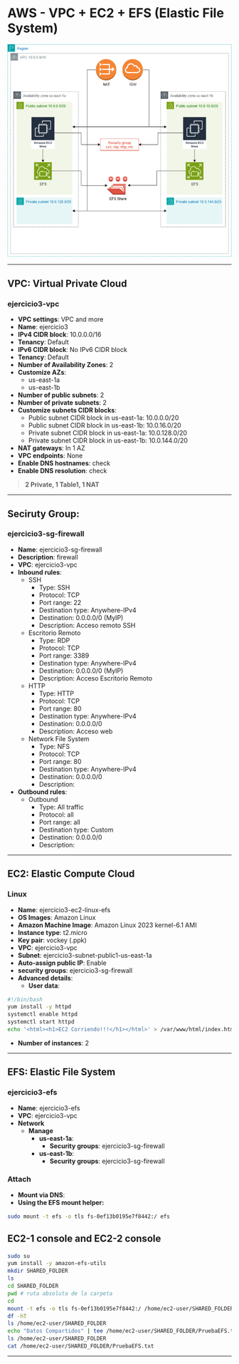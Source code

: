 # AWS - VPC + EC2 + EFS (Elastic File System)

<img src="..\Img\Ejercicio3.drawio.png">

---

## **VPC**: Virtual Private Cloud
### ejercicio3-vpc
- **VPC settings**: VPC and more
- **Name**: ejercicio3
- **IPv4 CIDR block**: 10.0.0.0/16
- **Tenancy**: Default
- **IPv6 CIDR block**: No IPv6 CIDR block
- **Tenancy**: Default
- **Number of Availability Zones**: 2
- **Customize AZs**:
  - us-east-1a
  - us-east-1b
- **Number of public subnets**: 2
- **Number of private subnets**: 2
- **Customize subnets CIDR blocks**:
  - Public subnet CIDR block in us-east-1a: 10.0.0.0/20
  - Public subnet CIDR block in us-east-1b: 10.0.16.0/20
  - Private subnet CIDR block in us-east-1a: 10.0.128.0/20
  - Private subnet CIDR block in us-east-1b: 10.0.144.0/20
- **NAT gateways**: In 1 AZ
- **VPC endpoints**: None
- **Enable DNS hostnames**: check
- **Enable DNS resolution**: check

>**2 Private, 1 Table1, 1 NAT**

--- 

## **Seciruty Group**: 
### ejercicio3-sg-firewall
- **Name**: ejercicio3-sg-firewall
- **Description**: firewall
- **VPC**: ejercicio3-vpc
- **Inbound rules**:
  - SSH
    - Type: SSH
    - Protocol: TCP
    - Port range: 22
    - Destination type: Anywhere-IPv4
    - Destination: 0.0.0.0/0 (MyIP)
    - Description: Acceso remoto SSH 
  - Escritorio Remoto
    - Type: RDP
    - Protocol: TCP
    - Port range: 3389
    - Destination type: Anywhere-IPv4
    - Destination: 0.0.0.0/0 (MyIP)
    - Description: Acceso Escritorio Remoto
  - HTTP
    - Type: HTTP
    - Protocol: TCP
    - Port range: 80
    - Destination type: Anywhere-IPv4
    - Destination: 0.0.0.0/0
    - Description: Acceso web
  - Network File System
    - Type: NFS
    - Protocol: TCP
    - Port range: 80
    - Destination type: Anywhere-IPv4
    - Destination: 0.0.0.0/0
    - Description:  
- **Outbound rules**:
  - Outbound
    - Type: All traffic
    - Protocol: all
    - Port range: all
    - Destination type: Custom
    - Destination: 0.0.0.0/0
    - Description: 

---

## **EC2**: Elastic Compute Cloud
### Linux
- **Name**: ejercicio3-ec2-linux-efs
- **OS Images**: Amazon Linux
- **Amazon Machine Image**: Amazon Linux 2023 kernel-6.1 AMI
- **Instance type**: t2.micro
- **Key pair**: vockey (.ppk)
- **VPC**: ejercicio3-vpc
- **Subnet**: ejercicio3-subnet-public1-us-east-1a
- **Auto-assign public IP**: Enable
- **security groups**: ejercicio3-sg-firewall
- **Advanced details**:
  - **User data**:
```bash
#!/bin/bash
yum install -y httpd
systemctl enable httpd
systemctl start httpd
echo '<html><h1>EC2 Corriendo!!!</h1></html>' > /var/www/html/index.html
```
- **Number of instances**: 2

---

## **EFS**: Elastic File System
### ejercicio3-efs
- **Name**: ejercicio3-efs
- **VPC**: ejercicio3-vpc
- **Network**
  - **Manage**
    - **us-east-1a**:
      - **Security groups**: ejercicio3-sg-firewall
    - **us-east-1b**:
      - **Security groups**: ejercicio3-sg-firewall

### Attach
- **Mount via DNS**:
- **Using the EFS mount helper:**
```bash
sudo mount -t efs -o tls fs-0ef13b0195e7f8442:/ efs
```

## EC2-1 console and EC2-2 console
```bash
sudo su
yum install -y amazon-efs-utils
mkdir SHARED_FOLDER
ls
cd SHARED_FOLDER
pwd # ruta absoluta de la carpeta
cd
mount -t efs -o tls fs-0ef13b0195e7f8442:/ /home/ec2-user/SHARED_FOLDER
df -hT
ls /home/ec2-user/SHARED_FOLDER
echo "Datos Compartidos" | tee /home/ec2-user/SHARED_FOLDER/PruebaEFS.txt
ls /home/ec2-user/SHARED_FOLDER
cat /home/ec2-user/SHARED_FOLDER/PruebaEFS.txt
```

---


